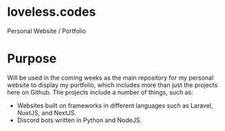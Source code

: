 # loveless.codes
Personal Website / Portfolio

# Purpose
Will be used in the coming weeks as the main repository for my personal website to display my portfolio, which includes more than just the projects here on Github.
The projects include a number of things, such as:
- Websites built on frameworks in different languages such as Laravel, NuxtJS, and NextJS.
- Discord bots written in Python and NodeJS.
